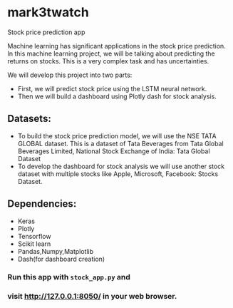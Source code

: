 # mark3twatch
Stock price prediction app

Machine learning has significant applications in the stock price prediction. In this machine learning project, we will be talking about predicting the returns on stocks. This is a very complex task and has uncertainties. 

We will develop this project into two parts:

- First, we will predict stock price using the LSTM neural network.
- Then we will build a dashboard using Plotly dash for stock analysis.
## Datasets:
- To build the stock price prediction model, we will use the NSE TATA GLOBAL dataset. This is a dataset of Tata Beverages from Tata Global Beverages Limited, National Stock Exchange of India: Tata Global Dataset
- To develop the dashboard for stock analysis we will use another stock dataset with multiple stocks like Apple, Microsoft, Facebook: Stocks Dataset.
## Dependencies:
- Keras
- Plotly
- Tensorflow
- Scikit learn
- Pandas,Numpy,Matplotlib
- Dash(for dashboard creation)
### Run this app with `stock_app.py` and
### visit http://127.0.0.1:8050/ in your web browser.
